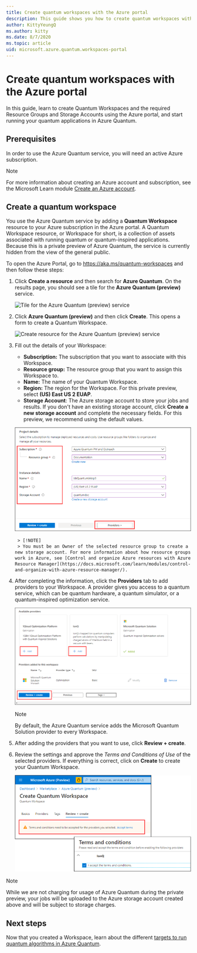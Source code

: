 ```yaml
---
title: Create quantum workspaces with the Azure portal
description: This guide shows you how to create quantum workspaces with the Azure portal to start running your quantum applications in Azure Quantum.
author: KittyYeungQ
ms.author: kitty
ms.date: 8/7/2020
ms.topic: article
uid: microsoft.azure.quantum.workspaces-portal
---
```


# Create quantum workspaces with the Azure portal

In this guide, learn to create Quantum Workspaces and the required Resource Groups and Storage Accounts using
the Azure portal, and start running your quantum applications in Azure Quantum.

## Prerequisites

In order to use the Azure Quantum service, you will need an active Azure subscription.

> [!NOTE]
> For more information about creating an Azure account and subscription, see the Microsoft Learn module [Create an Azure account](https://docs.microsoft.com/learn/modules/create-an-azure-account/).

## Create a quantum workspace

You use the Azure Quantum service by adding a **Quantum Workspace** resource to your Azure subscription in the Azure portal. A Quantum Workspace resource, or Workspace for short, is a collection of assets associated with running quantum or quantum-inspired applications. Because this is a private preview of Azure Quantum, the service is currently hidden from the view of the general public.

To open the Azure Portal, go to https://aka.ms/quantum-workspaces and then follow these steps:

1. Click **Create a resource** and then search for **Azure Quantum**. On the results page, you should see a tile for the **Azure Quantum (preview)** service.

   ![Tile for the Azure Quantum (preview)
   service](../media/azure-quantum-preview-search.png)

1. Click **Azure Quantum (preview)** and then click  **Create**. This opens a form to create a Quantum Workspace.

   ![Create resource for the Azure Quantum (preview)
   service](../media/azure-quantum-preview-create.png)

1. Fill out the details of your Workspace:
   - **Subscription:** The subscription that you want to associate with this
     Workspace. 
   - **Resource group:** The resource group that you want to assign this Workspace to.
   - **Name:** The name of your Quantum Workspace.
   - **Region:** The region for the Workspace. For this private preview, select  **(US) East US 2 EUAP**.
   - **Storage Account**: The Azure storage account to store your jobs and results. If you don't have an existing storage account, click **Create a new storage account** and complete the necessary fields. For this preview, we recommend using the default values.

   ![Properties for the Azure Quantum Workspace](../media/azure-quantum-preview-properties.png)

        > [!NOTE] 
        > You must be an Owner of the selected resource group to create a new storage account. For more information about how resource groups work in Azure, see [Control and organize Azure resources with Azure Resource Manager](https://docs.microsoft.com/learn/modules/control-and-organize-with-azure-resource-manager/).

4. After completing the information, click the **Providers** tab to add providers to your Workspace. A provider gives you access to a quantum service, which can be quantum hardware, a quantum simulator, or a quantum-inspired optimization service.

   ![Providers for Azure Quantum](../media/azure-quantum-preview-providers.png)

    > [!NOTE] 
    > By default, the Azure Quantum service adds the Microsoft Quantum Solution provider to every Workspace.

1. After adding the providers that you want to use, click **Review + create**.

1. Review the settings and approve the *Terms and Conditions of Use* of
   the selected providers. If everything is correct, click on **Create** to create your Quantum Workspace.

   ![Review and create the Workspace](../media/azure-quantum-preview-terms.png)

> [!NOTE] 
> While we are not charging for usage of Azure Quantum during the private
> preview, your jobs will be uploaded to the Azure storage account created above and will be subject to storage charges.

## Next steps

Now that you created a Workspace, learn about the different [targets to run
quantum algorithms in Azure
Quantum](xref:microsoft.azure.quantum.concepts.targets).